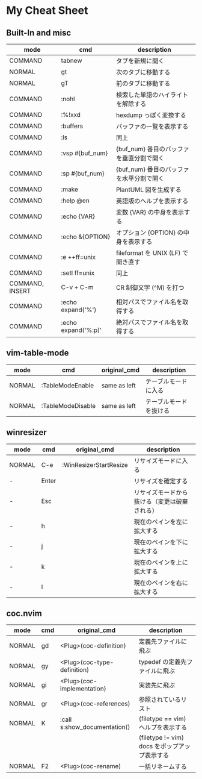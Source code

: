 # My Cheat Sheet

## Built-In and misc

| mode            | cmd                 | description                              |
|-----------------|---------------------|------------------------------------------|
| COMMAND         | tabnew              | タブを新規に開く                         |
| NORMAL          | gt                  | 次のタブに移動する                       |
| NORMAL          | gT                  | 前のタブに移動する                       |
| COMMAND         | :nohl               | 検索した単語のハイライトを解除する       |
| COMMAND         | :%!xxd              | hexdump っぽく変換する                   |
| COMMAND         | :buffers            | バッファの一覧を表示する                 |
| COMMAND         | :ls                 | 同上                                     |
| COMMAND         | :vsp #{buf_num}     | {buf_num} 番目のバッファを垂直分割で開く |
| COMMAND         | :sp #{buf_num}      | {buf_num} 番目のバッファを水平分割で開く |
| COMMAND         | :make               | PlantUML 図を生成する                    |
| COMMAND         | :help @en           | 英語版のヘルプを表示する                 |
| COMMAND         | :echo {VAR}         | 変数 {VAR} の中身を表示する              |
| COMMAND         | :echo &{OPTION}     | オプション {OPTION} の中身を表示する     |
| COMMAND         | :e ++ff=unix        | fileformat を UNIX (LF) で開き直す       |
| COMMAND         | :setl ff=unix       | 同上                                     |
| COMMAND, INSERT | C-v + C-m           | CR 制御文字 (^M) を打つ                  |
| COMMAND         | :echo expand('%')   | 相対パスでファイル名を取得する           |
| COMMAND         | :echo expand('%:p)' | 絶対パスでファイル名を取得する           |

## vim-table-mode

| mode   | cmd               | original_cmd | description            |
|--------|-------------------|--------------|------------------------|
| NORMAL | :TableModeEnable  | same as left | テーブルモードに入る   |
| NORMAL | :TableModeDisable | same as left | テーブルモードを抜ける |

## winresizer

| mode   | cmd   | original_cmd           | description                                  |
|--------|-------|------------------------|----------------------------------------------|
| NORMAL | C-e   | :WinResizerStartResize | リサイズモードに入る                         |
| -      | Enter |                        | リサイズを確定する                           |
| -      | Esc   |                        | リサイズモードから抜ける（変更は破棄される） |
| -      | h     |                        | 現在のペインを左に拡大する                   |
| -      | j     |                        | 現在のペインを下に拡大する                   |
| -      | k     |                        | 現在のペインを上に拡大する                   |
| -      | l     |                        | 現在のペインを右に拡大する                   |

## coc.nvim

| mode   | cmd | original_cmd                 | description                                   |
|--------|-----|------------------------------|-----------------------------------------------|
| NORMAL | gd  | \<Plug>(coc-definition)      | 定義先ファイルに飛ぶ                          |
| NORMAL | gy  | \<Plug>(coc-type-definition) | typedef の定義先ファイルに飛ぶ                |
| NORMAL | gi  | \<Plug>(coc-implementation)   | 実装先に飛ぶ                                  |
| NORMAL | gr  | \<Plug>(coc-references)       | 参照されているリスト                          |
| NORMAL | K   | :call s:show_documentation() | (filetype == vim) ヘルプを表示する            |
|        |     |                              | (filetype != vim) docs をポップアップ表示する |
| NORMAL | F2  | \<Plug>(coc-rename)           | 一括リネームする                              |

